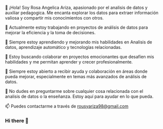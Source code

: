 👋 ¡Hola! Soy Rosa Angelica Ariza,  apasionado por el analisis de datos y auxiliar pedagogica. Me encanta explorar los datos para extraer información valiosa y compartir mis conocimientos con otros.

🔭 Actualmente estoy trabajando en proyectos de análisis de datos para mejorar la eficiencia y la toma de decisiones.

🌱 Siempre estoy aprendiendo y mejorando mis habilidades en Analisis de datos, aprendizaje automático y tecnologías relacionadas.

👯 Estoy buscando colaborar en proyectos emocionantes que desafíen mis habilidades y me permitan aprender y crecer profesionalmente.

🤔 Siempre estoy abierto a recibir ayuda y colaboración en áreas donde pueda mejorar, especialmente en temas más avanzados de análisis de datos.

💬 No dudes en preguntarme sobre cualquier cosa relacionada con el analisis de datos o la enseñanza. Estoy aquí para ayudar en lo que pueda.

📫 Puedes contactarme a través de rousyariza98@gmail.com






### Hi there 👋

<!--
**rosa-arizaa/Rosa-Arizaa** is a ✨ _special_ ✨ repository because its `README.md` (this file) appears on your GitHub profile.

Here are some ideas to get you started:

- 🔭 I’m currently working on ...
- 🌱 I’m currently learning ...
- 👯 I’m looking to collaborate on ...
- 🤔 I’m looking for help with ...
- 💬 Ask me about ...
- 📫 How to reach me: ...
- 😄 Pronouns: ...
- ⚡ Fun fact: ...
-->
